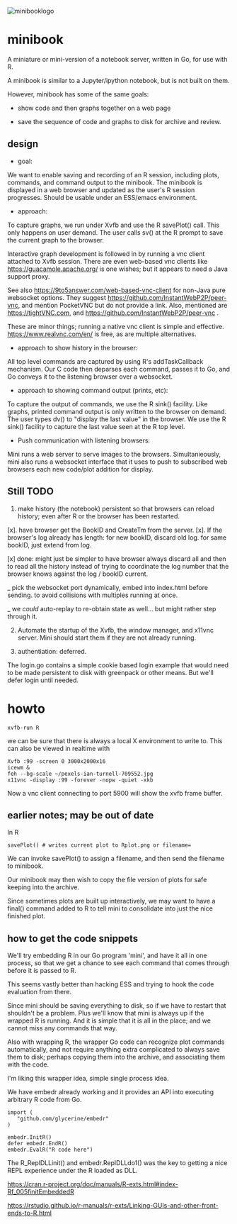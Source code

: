 ![minibooklogo](https://github.com/glycerine/minibook/blob/master/logomini.png)

minibook
========

A miniature or mini-version of a notebook server, 
written in Go, for use with R.

A minibook is similar to a Jupyter/ipython notebook, but 
is not built on them.

However, minibook has some of the same goals:

* show code and then graphs together on a web page

* save the sequence of code and graphs to disk for archive and review.

design
------

* goal: 

We want to enable saving and recording of an R session, including
plots, commands, and command output to the minibook. The
minibook is displayed in a web browser and updated
as the user's R session progresses. Should be usable
under an ESS/emacs environment.

* approach: 

To capture graphs, we run under Xvfb and
use the R savePlot() call. This only
happens on user demand. The user
calls sv() at the R prompt to save the 
current graph to the browser.

Interactive graph development is followed
in by running a vnc client attached to Xvfb session.
There are even web-based vnc clients like
https://guacamole.apache.org/ is one wishes; but
it appears to need a Java support proxy.

See also https://9to5answer.com/web-based-vnc-client
for non-Java pure websocket options.
They suggest https://github.com/InstantWebP2P/peer-vnc,
and mention PocketVNC but do not provide a link. Also,
mentioned are https://tightVNC.com, and
https://github.com/InstantWebP2P/peer-vnc .

These are minor things; running a native vnc client is simple
and effective. https://www.realvnc.com/en/ is free,
as are multiple alternatives.

            
* approach to show history in the browser:

All top level commands are captured by using
R's addTaskCallback mechanism. Our C
code then deparses each command, passes
it to Go, and Go conveys it to the
listening browser over a websocket.
            
* approach to showing command output (prints, etc):

To capture the output of commands, we use
the R sink() facility. Like graphs, printed command
output is only written to the browser on demand. The
user types dv() to "display the last value" in
the browser. We use the R sink() facility
to capture the last value seen at the R
top level.

* Push communication with listening browsers:

Mini runs a web server to serve images to the browsers.
Simultanieously, mini also runs a websocket interface 
that it uses to push to subscribed web browsers 
each new code/plot addition for display.

Still TODO
----------

1) make history (the notebook) persistent so that
   browsers can reload history; even after R or
   the browser has been restarted.

[x]. have browser get the BookID and CreateTm from the server.
[x]. If the browser's log already has length:
      for new bookID, discard old log.
      for same bookID, just extend from log.

[x] done: might just be simpler to have browser always discard all and then to
read all the history instead of trying to coordinate the log
number that the browser knows against the log / bookID current.

_ pick the websocket port dynamically, embed into index.html before sending.
 to avoid collisions with multiples running at once.
 
_ we *could* auto-replay to re-obtain state as well... but might rather
step through it.

2) Automate the startup of the Xvfb, the window manager, and
   x11vnc server. Mini should start them if they are
   not already running.

3) authentiation: deferred.

The login.go contains a simple cookie based login example
that would need to be made persistent to disk with
greenpack or other means. But we'll defer login until needed.


howto
=====

~~~
xvfb-run R
~~~

we can be sure that there is always a local X environment
to write to. This can also be viewed in realtime with

~~~
Xvfb :99 -screen 0 3000x2000x16
icewm &
feh --bg-scale ~/pexels-ian-turnell-709552.jpg
x11vnc -display :99 -forever -nopw -quiet -xkb
~~~

Now a vnc client connecting to port 5900 will
show the xvfb frame buffer.

earlier notes; may be out of date
---------------------------------

In R
~~~
savePlot() # writes current plot to Rplot.png or filename=
~~~

We can invoke savePlot() to assign a filename,
and then send the filename to minibook.

Our minibook may then wish to copy the file
version of plots for safe keeping into the archive.

Since sometimes plots are built up interactively, we
may want to have a final() command added to R to tell
mini to consolidate into just the nice finished plot.

how to get the code snippets
----------------------------

We'll try embedding R in our Go program 'mini',
and have it all in one process, so that we get a chance to
see each command that comes through before
it is passed to R. 

This seems vastly better than hacking ESS and
trying to hook the code evaluation from there.

Since mini should be saving everything to disk,
so if we have to restart that shouldn't be
a problem. Plus we'll know that mini is
always up if the wrapped R is running. And
it is simple that it is all in the place; and
we cannot miss any commands that way.

Also with wrapping R, the wrapper Go code
can recognize plot commands automatically,
and not require anything extra complicated to
always save them to disk; perhaps copying
them into the archive, and associating them
with the code.

I'm liking this wrapper idea, simple single
process idea.

We have embedr already working and it provides
an API into executing arbitrary R code from Go.

~~~
import (
   "github.com/glycerine/embedr"
)

embedr.InitR()
defer embedr.EndR()
embedr.EvalR("R code here")

~~~

The R_ReplDLLinit() and embedr.ReplDLLdo1() was the key to 
getting a nice REPL experience under the R loaded as DLL.

https://cran.r-project.org/doc/manuals/R-exts.html#index-Rf_005finitEmbeddedR

https://rstudio.github.io/r-manuals/r-exts/Linking-GUIs-and-other-front-ends-to-R.html



